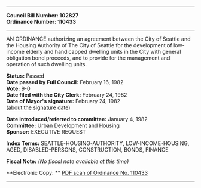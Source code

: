 * * * * *  
  
**Council Bill Number: [](#h0)[](#h2)102827**   
**Ordinance Number: 110433**  
  
* * * * *  
  
AN ORDINANCE authorizing an agreement between the City of Seattle and the Housing Authority of The City of Seattle for the development of low-income elderly and handicapped dwelling units in the City with general obligation bond proceeds, and to provide for the management and operation of such dwelling units.  
  
**Status:** Passed   
**Date passed by Full Council:** February 16, 1982   
**Vote:** 9-0   
**Date filed with the City Clerk:** February 24, 1982   
**Date of Mayor's signature:** February 24, 1982   
[(about the signature date)](/~public/approvaldate.htm)   
  
  
**Date introduced/referred to committee:** January 4, 1982   
**Committee:** Urban Development and Housing   
**Sponsor:** EXECUTIVE REQUEST   
  
**Index Terms:** SEATTLE-HOUSING-AUTHORITY, LOW-INCOME-HOUSING, AGED, DISABLED-PERSONS, CONSTRUCTION, BONDS, FINANCE  
  
**Fiscal Note:** *(No fiscal note available at this time)*  
  
**Electronic Copy: ** [PDF scan of Ordinance No. 110433](/~archives/Ordinances/Ord_110433.pdf)  
  
* * * * *  
